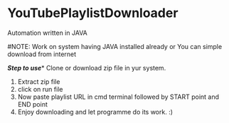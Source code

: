 # YouTubePlaylistDownloader
Automation written in JAVA


#NOTE: Work on system having JAVA installed already or You can simple download from internet

*********Step to use**********
Clone or download zip file in yur system.
1. Extract zip file 
2. click on run file
3. Now paste playlist URL in cmd terminal followed by START point and END point
4. Enjoy downloading and let programme do its work. :)

